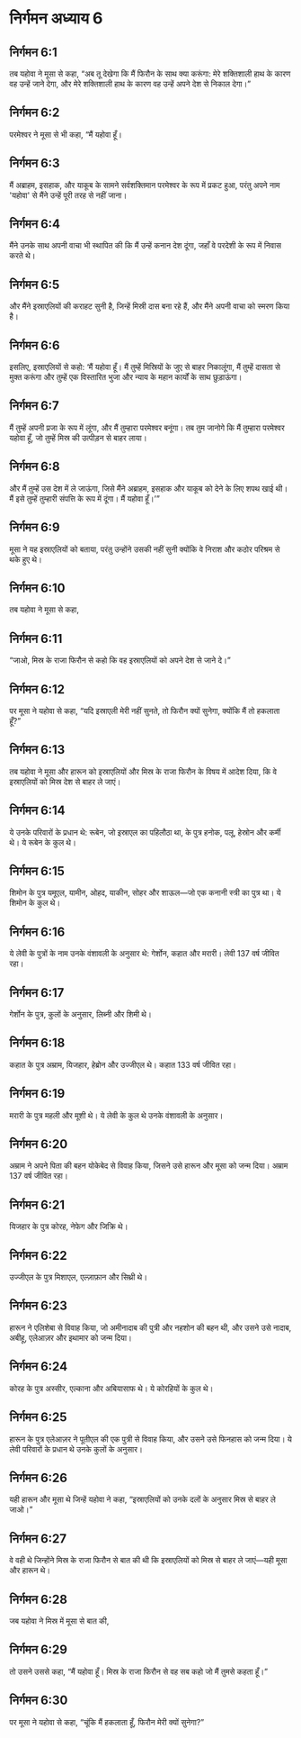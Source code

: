 # निर्गमन अध्याय 6

## निर्गमन 6:1
तब यहोवा ने मूसा से कहा, “अब तू देखेगा कि मैं फिरौन के साथ क्या करूंगा: मेरे शक्तिशाली हाथ के कारण वह उन्हें जाने देगा, और मेरे शक्तिशाली हाथ के कारण वह उन्हें अपने देश से निकाल देगा।”

## निर्गमन 6:2
परमेश्वर ने मूसा से भी कहा, “मैं यहोवा हूँ।

## निर्गमन 6:3
मैं अब्राहम, इसहाक, और याकूब के सामने सर्वशक्तिमान परमेश्वर के रूप में प्रकट हुआ, परंतु अपने नाम 'यहोवा' से मैंने उन्हें पूरी तरह से नहीं जाना।

## निर्गमन 6:4
मैंने उनके साथ अपनी वाचा भी स्थापित की कि मैं उन्हें कनान देश दूंगा, जहाँ वे परदेशी के रूप में निवास करते थे।

## निर्गमन 6:5
और मैंने इस्राएलियों की कराहट सुनी है, जिन्हें मिस्री दास बना रहे हैं, और मैंने अपनी वाचा को स्मरण किया है।

## निर्गमन 6:6
इसलिए, इस्राएलियों से कहो: ‘मैं यहोवा हूँ। मैं तुम्हें मिस्रियों के जुए से बाहर निकालूंगा, मैं तुम्हें दासता से मुक्त करूंगा और तुम्हें एक विस्तारित भुजा और न्याय के महान कार्यों के साथ छुड़ाऊंगा।

## निर्गमन 6:7
मैं तुम्हें अपनी प्रजा के रूप में लूंगा, और मैं तुम्हारा परमेश्वर बनूंगा। तब तुम जानोगे कि मैं तुम्हारा परमेश्वर यहोवा हूँ, जो तुम्हें मिस्र की उत्पीड़न से बाहर लाया।

## निर्गमन 6:8
और मैं तुम्हें उस देश में ले जाऊंगा, जिसे मैंने अब्राहम, इसहाक और याकूब को देने के लिए शपथ खाई थी। मैं इसे तुम्हें तुम्हारी संपत्ति के रूप में दूंगा। मैं यहोवा हूँ।’”

## निर्गमन 6:9
मूसा ने यह इस्राएलियों को बताया, परंतु उन्होंने उसकी नहीं सुनी क्योंकि वे निराश और कठोर परिश्रम से थके हुए थे।

## निर्गमन 6:10
तब यहोवा ने मूसा से कहा,

## निर्गमन 6:11
“जाओ, मिस्र के राजा फिरौन से कहो कि वह इस्राएलियों को अपने देश से जाने दे।”

## निर्गमन 6:12
पर मूसा ने यहोवा से कहा, “यदि इस्राएली मेरी नहीं सुनते, तो फिरौन क्यों सुनेगा, क्योंकि मैं तो हकलाता हूँ?”

## निर्गमन 6:13
तब यहोवा ने मूसा और हारून को इस्राएलियों और मिस्र के राजा फिरौन के विषय में आदेश दिया, कि वे इस्राएलियों को मिस्र देश से बाहर ले जाएं।

## निर्गमन 6:14
ये उनके परिवारों के प्रधान थे: रूबेन, जो इस्राएल का पहिलौठा था, के पुत्र हनोक, पलू, हेस्रोन और कर्मी थे। ये रूबेन के कुल थे।

## निर्गमन 6:15
शिमोन के पुत्र यमूएल, यामीन, ओहद, याकीन, सोहर और शाऊल—जो एक कनानी स्त्री का पुत्र था। ये शिमोन के कुल थे।

## निर्गमन 6:16
ये लेवी के पुत्रों के नाम उनके वंशावली के अनुसार थे: गेर्शोन, कहात और मरारी। लेवी 137 वर्ष जीवित रहा।

## निर्गमन 6:17
गेर्शोन के पुत्र, कुलों के अनुसार, लिब्नी और शिमी थे।

## निर्गमन 6:18
कहात के पुत्र अम्राम, यिजहार, हेब्रोन और उज्जीएल थे। कहात 133 वर्ष जीवित रहा।

## निर्गमन 6:19
मरारी के पुत्र महली और मूशी थे। ये लेवी के कुल थे उनके वंशावली के अनुसार।

## निर्गमन 6:20
अम्राम ने अपने पिता की बहन योकेबेद से विवाह किया, जिसने उसे हारून और मूसा को जन्म दिया। अम्राम 137 वर्ष जीवित रहा।

## निर्गमन 6:21
यिजहार के पुत्र कोरह, नेफेग और जिक्रि थे।

## निर्गमन 6:22
उज्जीएल के पुत्र मिशाएल, एल्ज़ाफ़ान और सिथ्री थे।

## निर्गमन 6:23
हारून ने एलिशेबा से विवाह किया, जो अमीनादाब की पुत्री और नहशोन की बहन थी, और उसने उसे नादाब, अबीहू, एलेआज़र और इथामार को जन्म दिया।

## निर्गमन 6:24
कोरह के पुत्र अस्सीर, एल्काना और अबियासाफ थे। ये कोरहियों के कुल थे।

## निर्गमन 6:25
हारून के पुत्र एलेआज़र ने पूतीएल की एक पुत्री से विवाह किया, और उसने उसे फिनहास को जन्म दिया। ये लेवी परिवारों के प्रधान थे उनके कुलों के अनुसार।

## निर्गमन 6:26
यही हारून और मूसा थे जिन्हें यहोवा ने कहा, “इस्राएलियों को उनके दलों के अनुसार मिस्र से बाहर ले जाओ।”

## निर्गमन 6:27
वे वही थे जिन्होंने मिस्र के राजा फिरौन से बात की थी कि इस्राएलियों को मिस्र से बाहर ले जाएं—यही मूसा और हारून थे।

## निर्गमन 6:28
जब यहोवा ने मिस्र में मूसा से बात की,

## निर्गमन 6:29
तो उसने उससे कहा, “मैं यहोवा हूँ। मिस्र के राजा फिरौन से वह सब कहो जो मैं तुमसे कहता हूँ।”

## निर्गमन 6:30
पर मूसा ने यहोवा से कहा, “चूंकि मैं हकलाता हूँ, फिरौन मेरी क्यों सुनेगा?”
